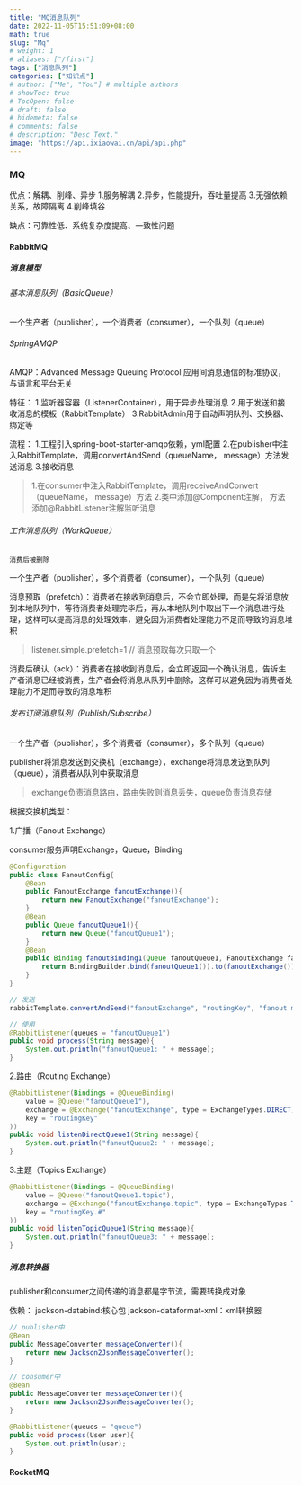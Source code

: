 ```yaml
---
title: "MQ消息队列"
date: 2022-11-05T15:51:09+08:00
math: true
slug: "Mq"
# weight: 1
# aliases: ["/first"]
tags: ["消息队列"]
categories: ["知识点"]
# author: ["Me", "You"] # multiple authors
# showToc: true
# TocOpen: false
# draft: false
# hidemeta: false
# comments: false
# description: "Desc Text."
image: "https://api.ixiaowai.cn/api/api.php"
---
```


### MQ

优点：解耦、削峰、异步
1.服务解耦
2.异步，性能提升，吞吐量提高
3.无强依赖关系，故障隔离
4.削峰填谷

缺点：可靠性低、系统复杂度提高、一致性问题

#### RabbitMQ

##### 消息模型

###### 基本消息队列（BasicQueue）

一个生产者（publisher），一个消费者（consumer），一个队列（queue）

###### SpringAMQP

AMQP：Advanced Message Queuing Protocol
应用间消息通信的标准协议，与语言和平台无关

特征：
1.监听器容器（ListenerContainer），用于异步处理消息
2.用于发送和接收消息的模板（RabbitTemplate）
3.RabbitAdmin用于自动声明队列、交换器、绑定等

流程：
1.工程引入spring-boot-starter-amqp依赖，yml配置
2.在publisher中注入RabbitTemplate，调用convertAndSend（queueName， message）方法发送消息
3.接收消息
> 1.在consumer中注入RabbitTemplate，调用receiveAndConvert（queueName， message）方法
> 2.类中添加@Component注解， 方法添加@RabbitListener注解监听消息

###### 工作消息队列（WorkQueue）

`消费后被删除`

一个生产者（publisher），多个消费者（consumer），一个队列（queue）

消息预取（prefetch）：消费者在接收到消息后，不会立即处理，而是先将消息放到本地队列中，等待消费者处理完毕后，再从本地队列中取出下一个消息进行处理，这样可以提高消息的处理效率，避免因为消费者处理能力不足而导致的消息堆积
> listener.simple.prefetch=1 // 消息预取每次只取一个

消费后确认（ack）：消费者在接收到消息后，会立即返回一个确认消息，告诉生产者消息已经被消费，生产者会将消息从队列中删除，这样可以避免因为消费者处理能力不足而导致的消息堆积

###### 发布订阅消息队列（Publish/Subscribe）

一个生产者（publisher），多个消费者（consumer），多个队列（queue）

publisher将消息发送到交换机（exchange），exchange将消息发送到队列（queue），消费者从队列中获取消息

> exchange负责消息路由，路由失败则消息丢失，queue负责消息存储

根据交换机类型：

1.广播（Fanout Exchange）

consumer服务声明Exchange，Queue，Binding

```Java
@Configuration
public class FanoutConfig{
    @Bean
    public FanoutExchange fanoutExchange(){
        return new FanoutExchange("fanoutExchange");
    }
    @Bean
    public Queue fanoutQueue1(){
        return new Queue("fanoutQueue1");
    }
    @Bean
    public Binding fanoutBinding1(Queue fanoutQueue1, FanoutExchange fanoutExchange){
        return BindingBuilder.bind(fanoutQueue1()).to(fanoutExchange());
    }
}

// 发送
rabbitTemplate.convertAndSend("fanoutExchange", "routingKey", "fanout message");

// 使用
@RabbitListener(queues = "fanoutQueue1")
public void process(String message){
    System.out.println("fanoutQueue1: " + message);
}

```

2.路由（Routing Exchange）

```Java
@RabbitListener(Bindings = @QueueBinding(
    value = @Queue("fanoutQueue1"),
    exchange = @Exchange("fanoutExchange", type = ExchangeTypes.DIRECT),
    key = "routingKey"
))
public void listenDirectQueue1(String message){
    System.out.println("fanoutQueue2: " + message);
}
```

3.主题（Topics Exchange）

```Java
@RabbitListener(Bindings = @QueueBinding(
    value = @Queue("fanoutQueue1.topic"),
    exchange = @Exchange("fanoutExchange.topic", type = ExchangeTypes.TOPIC),
    key = "routingKey.#"
))
public void listenTopicQueue1(String message){
    System.out.println("fanoutQueue3: " + message);
}
```

##### 消息转换器

publisher和consumer之间传递的消息都是字节流，需要转换成对象

依赖：
jackson-databind:核心包
jackson-dataformat-xml：xml转换器

```Java
// publisher中
@Bean
public MessageConverter messageConverter(){
    return new Jackson2JsonMessageConverter();
}

// consumer中
@Bean
public MessageConverter messageConverter(){
    return new Jackson2JsonMessageConverter();
}

@RabbitListener(queues = "queue")
public void process(User user){
    System.out.println(user);
}
```

#### RocketMQ
